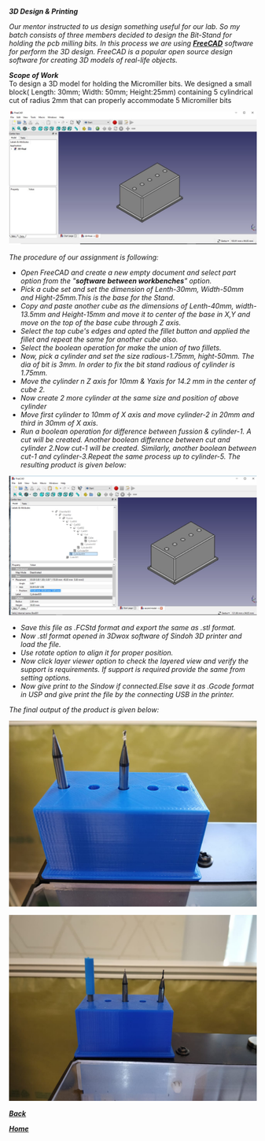 ***3D Design & Printing***  

*Our mentor instructed to us design something useful for our lab. So my batch consists of three members decided to design the Bit-Stand for holding the pcb milling bits. In this process we are using [**FreeCAD**](https://www.freecadweb.org/) software for perform the 3D design. FreeCAD is a popular open source design software for creating 3D models of real-life objects.* 

***Scope of Work***   
To design a 3D model for holding the Micromiller bits. We designed a small block( Length: 30mm; Width: 50mm; Height:25mm) containing 5 cylindrical cut of radius 2mm  that can properly accommodate 5 Micromiller bits

![Bitstand](/img/3D-design.jpg)

*The procedure of our assignment is following:*  
- *Open FreeCAD and create a new empty document and select part option from the "**software between workbenches**" option.*
- *Pick a cube set and set the dimension of Lenth-30mm, Width-50mm and Hight-25mm.This is the base for the Stand.*
- *Copy and paste another cube as the dimensions of Lenth-40mm, width-13.5mm and Height-15mm and move it to center of the base in X,Y and move on the top of the base cube through Z axis.*
- *Select the top cube's edges and opted the fillet button and applied the fillet and repeat the same for another cube also.*
- *Select the boolean operation for make the union of two fillets.*
- *Now, pick a cylinder and set the size radious-1.75mm, hight-50mm. The dia of bit is 3mm. In order to fix the bit stand radious of cylinder is 1.75mm.*
- *Move the cylinder n Z axis for 10mm & Yaxis for 14.2 mm in the center of cube 2.*
- *Now create 2 more cylinder at the same size and position of above cylinder*
- *Move first cylinder to 10mm of X axis and move cylinder-2 in 20mm and third in 30mm of X axis.*
- *Run a boolean operation for difference between fussion & cylinder-1. A cut will be created. Another boolean difference between cut and cylinder 2.Now cut-1 will be created. Similarly, another boolean between cut-1 and cylinder-3.Repeat the same process up to cylinder-5. The resulting product is given below:*

![Bitstand](/img/bitholderdesign.jpg)


- *Save this file as .FCStd format and export the same as .stl format.*
- *Now .stl format opened in 3Dwox software of Sindoh 3D printer and load the file.*
- *Use rotate option to align it for proper position.*
- *Now click layer viewer option to check the layered view and verify the support is requirements. If support is required provide the same from setting options.*
- *Now give print to the Sindow if connected.Else save it as .Gcode format in USP and give print the file by the connecting USB in the printer.*

*The final output of the product is given below:*

![Bitstand](/img/bitholder1.jpeg)

![Bitstand](/img/bitholder2.jpeg)

[***Back***](/md-files/fabzero-docs.md)  

[***Home***](/README.md)

